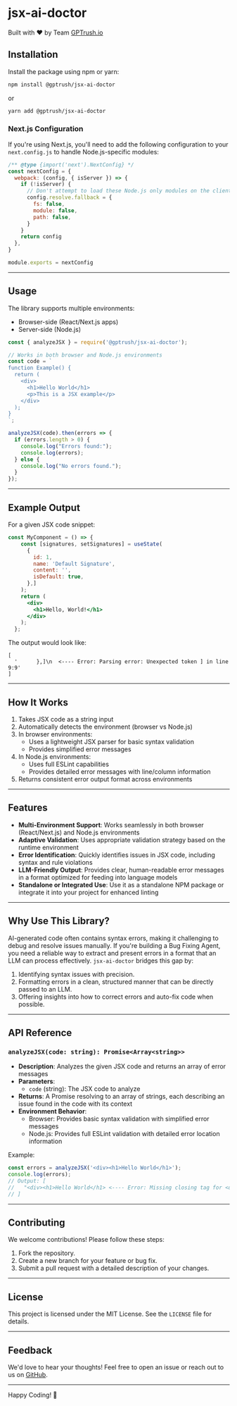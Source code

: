 # jsx-ai-doctor

Built with ❤️ by Team [GPTrush.io](https://gptrush.io)

## Installation

Install the package using npm or yarn:

```bash
npm install @gptrush/jsx-ai-doctor
```

or

```bash
yarn add @gptrush/jsx-ai-doctor
```

### Next.js Configuration

If you're using Next.js, you'll need to add the following configuration to your `next.config.js` to handle Node.js-specific modules:

```javascript
/** @type {import('next').NextConfig} */
const nextConfig = {
  webpack: (config, { isServer }) => {
    if (!isServer) {
      // Don't attempt to load these Node.js only modules on the client
      config.resolve.fallback = {
        fs: false,
        module: false,
        path: false,
      }
    }
    return config
  },
}

module.exports = nextConfig
```

---

## Usage

The library supports multiple environments:
- Browser-side (React/Next.js apps)
- Server-side (Node.js)

```javascript
const { analyzeJSX } = require('@gptrush/jsx-ai-doctor');

// Works in both browser and Node.js environments
const code = `
function Example() {
  return (
    <div>
      <h1>Hello World</h1>
      <p>This is a JSX example</p>
    </div>
  );
}
`;

analyzeJSX(code).then(errors => {
  if (errors.length > 0) {
    console.log("Errors found:");
    console.log(errors);
  } else {
    console.log("No errors found.");
  }
});
```

---

## Example Output

For a given JSX code snippet:

```jsx
const MyComponent = () => {
    const [signatures, setSignatures] = useState(
      {
        id: 1,
        name: 'Default Signature',
        content: '',
        isDefault: true,
      },]
    );
    return (
      <div>
        <h1>Hello, World!</h1>
      </div>
    );
  };
```

The output would look like:

```
[
  '      },]\n  <---- Error: Parsing error: Unexpected token ] in line 9:9'
]
```

---

## How It Works

1. Takes JSX code as a string input
2. Automatically detects the environment (browser vs Node.js)
3. In browser environments:
   - Uses a lightweight JSX parser for basic syntax validation
   - Provides simplified error messages
4. In Node.js environments:
   - Uses full ESLint capabilities
   - Provides detailed error messages with line/column information
5. Returns consistent error output format across environments

---

## Features

- **Multi-Environment Support**: Works seamlessly in both browser (React/Next.js) and Node.js environments
- **Adaptive Validation**: Uses appropriate validation strategy based on the runtime environment
- **Error Identification**: Quickly identifies issues in JSX code, including syntax and rule violations
- **LLM-Friendly Output**: Provides clear, human-readable error messages in a format optimized for feeding into language models
- **Standalone or Integrated Use**: Use it as a standalone NPM package or integrate it into your project for enhanced linting

---

## Why Use This Library?

AI-generated code often contains syntax errors, making it challenging to debug and resolve issues manually. If you're building a Bug Fixing Agent, you need a reliable way to extract and present errors in a format that an LLM can process effectively. `jsx-ai-doctor` bridges this gap by:

1. Identifying syntax issues with precision.
2. Formatting errors in a clean, structured manner that can be directly passed to an LLM.
3. Offering insights into how to correct errors and auto-fix code when possible.

---

## API Reference

### `analyzeJSX(code: string): Promise<Array<string>>`

- **Description**: Analyzes the given JSX code and returns an array of error messages
- **Parameters**: 
  - `code` (string): The JSX code to analyze
- **Returns**: A Promise resolving to an array of strings, each describing an issue found in the code with its context
- **Environment Behavior**:
  - Browser: Provides basic syntax validation with simplified error messages
  - Node.js: Provides full ESLint validation with detailed error location information

Example:

```javascript
const errors = analyzeJSX('<div><h1>Hello World</h1>');
console.log(errors);
// Output: [
//   "<div><h1>Hello World</h1> <---- Error: Missing closing tag for <div> in line 1:1"
// ]
```

---

## Contributing

We welcome contributions! Please follow these steps:

1. Fork the repository.
2. Create a new branch for your feature or bug fix.
3. Submit a pull request with a detailed description of your changes.

---

## License

This project is licensed under the MIT License. See the `LICENSE` file for details.

---

## Feedback

We'd love to hear your thoughts! Feel free to open an issue or reach out to us on [GitHub](https://github.com/gptrush/jsx-ai-doctor).

---

Happy Coding! 🚀

